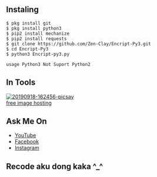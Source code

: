 ## Instaling 
```
$ pkg install git
$ pkg install python3
$ pip2 install mechanize
$ pip2 install requests
$ git clone https://github.com/Zen-Clay/Encript-Py3.git
$ cd Encript-Py3
$ python3 Encript-py3.py
```
```
usage Python3 Not Suport Python2
```
## In Tools
<a href="https://ibb.co/CV1rSH8"><img src="https://i.ibb.co/c2gmsr3/20190918-162456-picsay.jpg" alt="20190918-162456-picsay" border="0"></a><br /><a target='_blank' href='https://imgbb.com/'>free image hosting</a><br />

## Ask Me On
* [YouTube](https://www.youtube.com/channel/UCopf7XF5D5hVyx2TePHl-pw)
* [Facebook](https://www.facebook.com/fatahul.ulum.1)
* [Instagram](https://www.instagram.com/aditiastrom)

## Recode aku dong kaka ^_^
